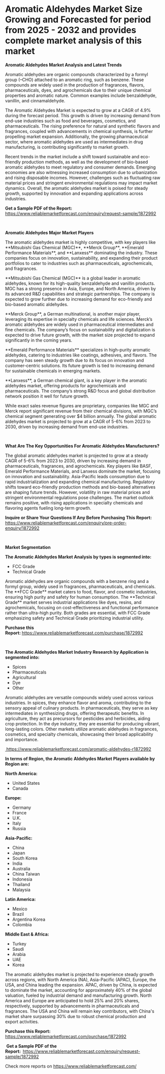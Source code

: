 <p><h1>Aromatic Aldehydes Market Size Growing and Forecasted for period from 2025 - 2032 and provides complete market analysis of this market</h1></p><p><strong>Aromatic Aldehydes Market Analysis and Latest Trends</strong></p>
<p><p>Aromatic aldehydes are organic compounds characterized by a formyl group (–CHO) attached to an aromatic ring, such as benzene. These compounds are widely used in the production of fragrances, flavors, pharmaceuticals, dyes, and agrochemicals due to their unique chemical properties and aromatic nature. Common examples include benzaldehyde, vanillin, and cinnamaldehyde.</p><p>The Aromatic Aldehydes Market is expected to grow at a CAGR of 4.9% during the forecast period. This growth is driven by increasing demand from end-use industries such as food and beverages, cosmetics, and pharmaceuticals. The rising preference for natural and synthetic flavors and fragrances, coupled with advancements in chemical synthesis, is further propelling market expansion. Additionally, the growing pharmaceutical sector, where aromatic aldehydes are used as intermediates in drug manufacturing, is contributing significantly to market growth.</p><p>Recent trends in the market include a shift toward sustainable and eco-friendly production methods, as well as the development of bio-based aromatic aldehydes to meet regulatory and consumer demands. Emerging economies are also witnessing increased consumption due to urbanization and rising disposable incomes. However, challenges such as fluctuating raw material prices and stringent environmental regulations may impact market dynamics. Overall, the aromatic aldehydes market is poised for steady growth, supported by innovation and expanding applications across industries.</p></p>
<p><strong>Get a Sample PDF of the Report:&nbsp;</strong> <a href="https://www.reliablemarketforecast.com/enquiry/request-sample/1872992?utm_campaign=2188&utm_medium=2&utm_source=Github&utm_content=ia&utm_term=25012025&utm_id=aromatic-aldehydes">https://www.reliablemarketforecast.com/enquiry/request-sample/1872992</a></p>
<p>&nbsp;</p>
<p><strong>Aromatic Aldehydes Major Market Players</strong></p>
<p><p>The aromatic aldehydes market is highly competitive, with key players like **Mitsubishi Gas Chemical (MGC)**, **Merck Group**, **Emerald Performance Materials**, and **Lanxess** dominating the industry. These companies focus on innovation, sustainability, and expanding their product portfolios to cater to industries such as pharmaceuticals, agrochemicals, and fragrances.</p><p>**Mitsubishi Gas Chemical (MGC)** is a global leader in aromatic aldehydes, known for its high-quality benzaldehyde and vanillin products. MGC has a strong presence in Asia, Europe, and North America, driven by its advanced R&D capabilities and strategic partnerships. The company is expected to grow further due to increasing demand for eco-friendly and bio-based aromatic aldehydes.</p><p>**Merck Group**, a German multinational, is another major player, leveraging its expertise in specialty chemicals and life sciences. Merck’s aromatic aldehydes are widely used in pharmaceutical intermediates and fine chemicals. The company’s focus on sustainability and digitalization is expected to drive future growth, with the market size projected to expand significantly in the coming years.</p><p>**Emerald Performance Materials** specializes in high-purity aromatic aldehydes, catering to industries like coatings, adhesives, and flavors. The company has seen steady growth due to its focus on innovation and customer-centric solutions. Its future growth is tied to increasing demand for sustainable chemicals in emerging markets.</p><p>**Lanxess**, a German chemical giant, is a key player in the aromatic aldehydes market, offering products for agrochemicals and pharmaceuticals. The company’s strong R&D focus and global distribution network position it well for future growth.</p><p>While exact sales revenue figures are proprietary, companies like MGC and Merck report significant revenue from their chemical divisions, with MGC’s chemical segment generating over $4 billion annually. The global aromatic aldehydes market is projected to grow at a CAGR of 5-6% from 2023 to 2030, driven by increasing demand from end-use industries.</p></p>
<p>&nbsp;</p>
<p><strong>What Are The Key Opportunities For Aromatic Aldehydes Manufacturers?</strong></p>
<p><p>The global aromatic aldehydes market is projected to grow at a steady CAGR of 5-6% from 2023 to 2030, driven by increasing demand in pharmaceuticals, fragrances, and agrochemicals. Key players like BASF, Emerald Performance Materials, and Lanxess dominate the market, focusing on innovation and sustainability. Asia-Pacific leads consumption due to rapid industrialization and expanding chemical manufacturing. Regulatory shifts toward eco-friendly production methods and bio-based alternatives are shaping future trends. However, volatility in raw material prices and stringent environmental regulations pose challenges. The market outlook remains positive, with rising applications in specialty chemicals and flavoring agents fueling long-term growth.</p></p>
<p><strong>Inquire or Share Your Questions If Any Before Purchasing This Report:</strong> <a href="https://www.reliablemarketforecast.com/enquiry/pre-order-enquiry/1872992?utm_campaign=2188&utm_medium=2&utm_source=Github&utm_content=ia&utm_term=25012025&utm_id=aromatic-aldehydes">https://www.reliablemarketforecast.com/enquiry/pre-order-enquiry/1872992</a></p>
<p>&nbsp;</p>
<p><strong>Market Segmentation</strong></p>
<p><strong>The Aromatic Aldehydes Market Analysis by types is segmented into:</strong></p>
<p><ul><li>FCC Grade</li><li>Technical Grade</li></ul></p>
<p><p>Aromatic aldehydes are organic compounds with a benzene ring and a formyl group, widely used in fragrances, pharmaceuticals, and chemicals. The **FCC Grade** market caters to food, flavor, and cosmetic industries, ensuring high purity and safety for human consumption. The **Technical Grade** market serves industrial applications like dyes, resins, and agrochemicals, focusing on cost-effectiveness and functional performance rather than ultra-high purity. Both grades are essential, with FCC Grade emphasizing safety and Technical Grade prioritizing industrial utility.</p></p>
<p><strong>Purchase this Report:&nbsp;</strong><a href="https://www.reliablemarketforecast.com/purchase/1872992?utm_campaign=2188&utm_medium=2&utm_source=Github&utm_content=ia&utm_term=25012025&utm_id=aromatic-aldehydes">https://www.reliablemarketforecast.com/purchase/1872992</a></p>
<p>&nbsp;</p>
<p><strong>The Aromatic Aldehydes Market Industry Research by Application is segmented into:</strong></p>
<p><ul><li>Spices</li><li>Pharmaceuticals</li><li>Agricultural</li><li>Dye</li><li>Other</li></ul></p>
<p><p>Aromatic aldehydes are versatile compounds widely used across various industries. In spices, they enhance flavor and aroma, contributing to the sensory appeal of culinary products. In pharmaceuticals, they serve as key intermediates in synthesizing drugs, offering therapeutic benefits. In agriculture, they act as precursors for pesticides and herbicides, aiding crop protection. In the dye industry, they are essential for producing vibrant, long-lasting colors. Other markets utilize aromatic aldehydes in fragrances, cosmetics, and specialty chemicals, showcasing their broad applicability and importance.</p></p>
<p><a href="https://www.reliablemarketforecast.com/aromatic-aldehydes-r1872992?utm_campaign=2188&utm_medium=2&utm_source=Github&utm_content=ia&utm_term=25012025&utm_id=aromatic-aldehydes">&nbsp;https://www.reliablemarketforecast.com/aromatic-aldehydes-r1872992</a></p>
<p><strong>In terms of Region, the Aromatic Aldehydes Market Players available by Region are:</strong></p>
<p>
    <p> <strong> North America: </strong>
        <ul>
            <li>United States</li>
            <li>Canada</li>
        </ul>
        </p> 
    <p> <strong> Europe: </strong>
        <ul>
            <li>Germany</li>
            <li>France</li>
            <li>U.K.</li>
            <li>Italy</li>
            <li>Russia</li>
        </ul>
        </p> 
    <p> <strong> Asia-Pacific: </strong>
        <ul>
            <li>China</li>
            <li>Japan</li>
            <li>South Korea</li>
            <li>India</li>
            <li>Australia</li>
            <li>China Taiwan</li>
            <li>Indonesia</li>
            <li>Thailand</li>
            <li>Malaysia</li>
        </ul>
        </p> 
    <p> <strong> Latin America: </strong>
        <ul>
            <li>Mexico</li>
            <li>Brazil</li>
            <li>Argentina Korea</li>
            <li>Colombia</li>
        </ul>
        </p> 
    <p> <strong> Middle East & Africa: </strong>
        <ul>
            <li>Turkey</li>
            <li>Saudi</li>
            <li>Arabia</li>
            <li>UAE</li>
            <li>Korea</li>
        </ul>
    </p>
    </p>
<p><p>The aromatic aldehydes market is projected to experience steady growth across regions, with North America (NA), Asia-Pacific (APAC), Europe, the USA, and China leading the expansion. APAC, driven by China, is expected to dominate the market, accounting for approximately 40% of the global valuation, fueled by industrial demand and manufacturing growth. North America and Europe are anticipated to hold 25% and 20% shares, respectively, supported by advancements in pharmaceuticals and fragrances. The USA and China will remain key contributors, with China's market share surpassing 30% due to robust chemical production and export activities.</p></p>
<p><strong>Purchase this Report: </strong><a href="https://www.reliablemarketforecast.com/purchase/1872992?utm_campaign=2188&utm_medium=2&utm_source=Github&utm_content=ia&utm_term=25012025&utm_id=aromatic-aldehydes">https://www.reliablemarketforecast.com/purchase/1872992</a></p>
<p>&nbsp;<strong>Get a Sample PDF of the Report:&nbsp;&nbsp;</strong><a href="https://www.reliablemarketforecast.com/enquiry/request-sample/1872992?utm_campaign=2188&utm_medium=2&utm_source=Github&utm_content=ia&utm_term=25012025&utm_id=aromatic-aldehydes">https://www.reliablemarketforecast.com/enquiry/request-sample/1872992</a></p>
<p><strong></strong></p>
<p>Check more reports on <a href="https://www.reliablemarketforecast.com/?utm_campaign=2188&utm_medium=2&utm_source=Github&utm_content=ia&utm_term=25012025&utm_id=aromatic-aldehydes">https://www.reliablemarketforecast.com/</a></p>